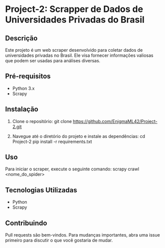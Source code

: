 # Project-2: Scrapper de Dados de Universidades Privadas do Brasil

## Descrição
Este projeto é um web scraper desenvolvido para coletar dados de universidades privadas no Brasil. Ele visa fornecer informações valiosas que podem ser usadas para análises diversas.

## Pré-requisitos
- Python 3.x
- Scrapy

## Instalação
1. Clone o repositório:
git clone https://github.com/EnigmaML42/Project-2.git

2. Navegue até o diretório do projeto e instale as dependências:
cd Project-2
pip install -r requirements.txt


## Uso
Para iniciar o scraper, execute o seguinte comando:
scrapy crawl <nome_do_spider>


## Tecnologias Utilizadas
- Python
- Scrapy

## Contribuindo
Pull requests são bem-vindos. Para mudanças importantes, abra uma issue primeiro para discutir o que você gostaria de mudar.

